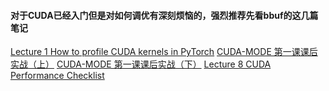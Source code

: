 #### 对于CUDA已经入门但是对如何调优有深刻烦恼的，强烈推荐先看bbuf的这几篇笔记
[Lecture 1 How to profile CUDA kernels in PyTorch](个人空间%201a5b434c50f680cc8685fb65711e8187/VinceBlack/bbuf-optimize/Lecture%201%20How%20to%20profile%20CUDA%20kernels%20in%20PyTorch.md)
[CUDA-MODE 第一课课后实战（上）](个人空间%201a5b434c50f680cc8685fb65711e8187/VinceBlack/bbuf-optimize/CUDA-MODE%20第一课课后实战（上）.md)
[CUDA-MODE 第一课课后实战（下）](个人空间%201a5b434c50f680cc8685fb65711e8187/VinceBlack/bbuf-optimize/CUDA-MODE%20第一课课后实战（下）.md)
[Lecture 8 CUDA Performance Checklist](个人空间%201a5b434c50f680cc8685fb65711e8187/VinceBlack/bbuf-optimize/Lecture%208%20CUDA%20Performance%20Checklist.md)


